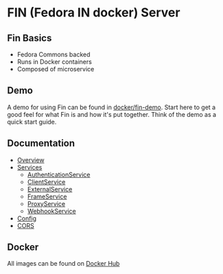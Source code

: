 # FIN (Fedora IN docker) Server

## Fin Basics
 - Fedora Commons backed
 - Runs in Docker containers
 - Composed of microservice

## Demo

A demo for using Fin can be found in [docker/fin-demo](docker/fin-demo/README.md).  Start here to get a good feel for what Fin is and how it's put together.  Think of the demo as a quick start guide.

## Documentation

- [Overview](docs/README.md)
- [Services](services/README.md)
  - [AuthenticationService](docs/authentication-service/README.md)
  - [ClientService](docs/client-service/README.md)
  - [ExternalService](docs/external-service/README.md)
  - [FrameService](docs/frame-service/README.md)
  - [ProxyService](docs/proxy-service/README.md)
  - [WebhookService](docs/webhook-service/README.md)
- [Config](docs/env-config.md)
- [CORS](docs/cors.md)

## Docker

All images can be found on [Docker Hub](https://hub.docker.com/u/ucdlib/)